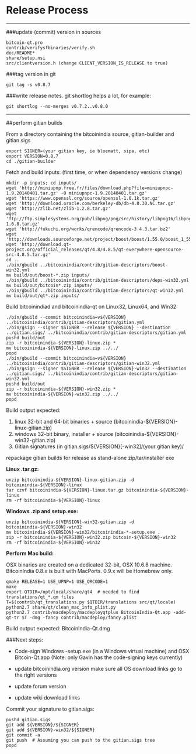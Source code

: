 Release Process
====================

* * *

###update (commit) version in sources


	bitcoin-qt.pro
	contrib/verifysfbinaries/verify.sh
	doc/README*
	share/setup.nsi
	src/clientversion.h (change CLIENT_VERSION_IS_RELEASE to true)

###tag version in git

	git tag -s v0.8.7

###write release notes. git shortlog helps a lot, for example:

	git shortlog --no-merges v0.7.2..v0.8.0

* * *

##perform gitian builds

 From a directory containing the bitcoinindia source, gitian-builder and gitian.sigs
  
	export SIGNER=(your gitian key, ie bluematt, sipa, etc)
	export VERSION=0.8.7
	cd ./gitian-builder

 Fetch and build inputs: (first time, or when dependency versions change)

	mkdir -p inputs; cd inputs/
	wget 'http://miniupnp.free.fr/files/download.php?file=miniupnpc-1.9.20140401.tar.gz' -O miniupnpc-1.9.20140401.tar.gz'
	wget 'https://www.openssl.org/source/openssl-1.0.1k.tar.gz'
	wget 'http://download.oracle.com/berkeley-db/db-4.8.30.NC.tar.gz'
	wget 'http://zlib.net/zlib-1.2.8.tar.gz'
	wget 'ftp://ftp.simplesystems.org/pub/libpng/png/src/history/libpng16/libpng-1.6.8.tar.gz'
	wget 'http://fukuchi.org/works/qrencode/qrencode-3.4.3.tar.bz2'
	wget 'http://downloads.sourceforge.net/project/boost/boost/1.55.0/boost_1_55_0.tar.bz2'
	wget 'http://download.qt-project.org/official_releases/qt/4.8/4.8.5/qt-everywhere-opensource-src-4.8.5.tar.gz'
	cd ..
	./bin/gbuild ../bitcoinindia/contrib/gitian-descriptors/boost-win32.yml
	mv build/out/boost-*.zip inputs/
	./bin/gbuild ../bitcoinindia/contrib/gitian-descriptors/deps-win32.yml
	mv build/out/bitcoin*.zip inputs/
	./bin/gbuild ../bitcoinindia/contrib/gitian-descriptors/qt-win32.yml
	mv build/out/qt*.zip inputs/

 Build bitcoinindiad and bitcoinindia-qt on Linux32, Linux64, and Win32:
  
	./bin/gbuild --commit bitcoinindia=v${VERSION} ../bitcoinindia/contrib/gitian-descriptors/gitian.yml
	./bin/gsign --signer $SIGNER --release ${VERSION} --destination ../gitian.sigs/ ../bitcoinindia/contrib/gitian-descriptors/gitian.yml
	pushd build/out
	zip -r bitcoinindia-${VERSION}-linux.zip *
	mv bitcoinindia-${VERSION}-linux.zip ../../
	popd
	./bin/gbuild --commit bitcoinindia=v${VERSION} ../bitcoinindia/contrib/gitian-descriptors/gitian-win32.yml
	./bin/gsign --signer $SIGNER --release ${VERSION}-win32 --destination ../gitian.sigs/ ../bitcoinindia/contrib/gitian-descriptors/gitian-win32.yml
	pushd build/out
	zip -r bitcoinindia-${VERSION}-win32.zip *
	mv bitcoinindia-${VERSION}-win32.zip ../../
	popd

  Build output expected:

  1. linux 32-bit and 64-bit binaries + source (bitcoinindia-${VERSION}-linux-gitian.zip)
  2. windows 32-bit binary, installer + source (bitcoinindia-${VERSION}-win32-gitian.zip)
  3. Gitian signatures (in gitian.sigs/${VERSION}[-win32]/(your gitian key)/

repackage gitian builds for release as stand-alone zip/tar/installer exe

**Linux .tar.gz:**

	unzip bitcoinindia-${VERSION}-linux-gitian.zip -d bitcoinindia-${VERSION}-linux
	tar czvf bitcoinindia-${VERSION}-linux.tar.gz bitcoinindia-${VERSION}-linux
	rm -rf bitcoinindia-${VERSION}-linux

**Windows .zip and setup.exe:**

	unzip bitcoinindia-${VERSION}-win32-gitian.zip -d bitcoinindia-${VERSION}-win32
	mv bitcoinindia-${VERSION}-win32/bitcoinindia-*-setup.exe .
	zip -r bitcoinindia-${VERSION}-win32.zip bitcoin-${VERSION}-win32
	rm -rf bitcoinindia-${VERSION}-win32

**Perform Mac build:**

  OSX binaries are created on a dedicated 32-bit, OSX 10.6.8 machine.
  BitcoinIndia 0.8.x is built with MacPorts.  0.9.x will be Homebrew only.

	qmake RELEASE=1 USE_UPNP=1 USE_QRCODE=1
	make
	export QTDIR=/opt/local/share/qt4  # needed to find translations/qt_*.qm files
	T=$(contrib/qt_translations.py $QTDIR/translations src/qt/locale)
	python2.7 share/qt/clean_mac_info_plist.py
	python2.7 contrib/macdeploy/macdeployqtplus BitcoinIndia-Qt.app -add-qt-tr $T -dmg -fancy contrib/macdeploy/fancy.plist

 Build output expected: BitcoinIndia-Qt.dmg

###Next steps:

* Code-sign Windows -setup.exe (in a Windows virtual machine) and
  OSX Bitcoin-Qt.app (Note: only Gavin has the code-signing keys currently)

* update bitcoinindia.org version
  make sure all OS download links go to the right versions

* update forum version

* update wiki download links

Commit your signature to gitian.sigs:

	pushd gitian.sigs
	git add ${VERSION}/${SIGNER}
	git add ${VERSION}-win32/${SIGNER}
	git commit -a
	git push  # Assuming you can push to the gitian.sigs tree
	popd

